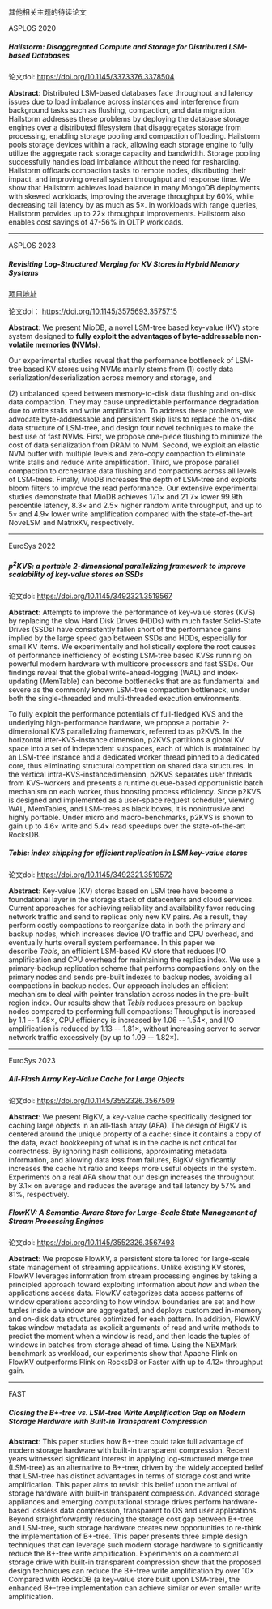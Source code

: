 其他相关主题的待读论文

ASPLOS 2020

##### Hailstorm: Disaggregated Compute and Storage for Distributed LSM-based Databases

论文doi: https://doi.org/10.1145/3373376.3378504



**Abstract**: Distributed LSM-based databases face throughput and latency issues due to load imbalance across instances and interference from background tasks such as flushing, compaction, and data migration. Hailstorm addresses these problems by deploying the database storage engines over a distributed filesystem that disaggregates storage from processing, enabling storage pooling and compaction offloading. Hailstorm pools storage devices within a rack, allowing each storage engine to fully utilize the aggregate rack storage capacity and bandwidth. Storage pooling successfully handles load imbalance without the need for resharding. Hailstorm offloads compaction tasks to remote nodes, distributing their impact, and improving overall system throughput and response time. We show that Hailstorm achieves load balance in many MongoDB deployments with skewed workloads, improving the average throughput by 60%, while decreasing tail latency by as much as 5×. In workloads with range queries, Hailstorm provides up to 22× throughput improvements. Hailstorm also enables cost savings of 47-56% in OLTP workloads.

----

ASPLOS 2023

##### Revisiting Log-Structured Merging for KV Stores in Hybrid Memory Systems

[项目地址](https://github.com/CGCL-codes/mioDB/blob/master/README.md)

论文doi： https://doi.org/10.1145/3575693.3575715



**Abstract**: We present MioDB, a novel LSM-tree based key-value (KV) store system designed to **fully exploit the advantages of byte-addressable non-volatile memories (NVMs)**. 

Our experimental studies reveal that the performance bottleneck of LSM-tree based KV stores using NVMs mainly stems from 
(1) costly data serialization/deserialization across memory and storage, and 

(2) unbalanced speed between memory-to-disk data flushing and on-disk data compaction. They may cause unpredictable performance degradation due to write stalls and write amplification. To address these problems, we advocate byte-addressable and persistent skip lists to replace the on-disk data structure of LSM-tree, and design four novel techniques to make the best use of fast NVMs. First, we propose one-piece flushing to minimize the cost of data serialization from DRAM to NVM. Second, we exploit an elastic NVM buffer with multiple levels and zero-copy compaction to eliminate write stalls and reduce write amplification. Third, we propose parallel compaction to orchestrate data flushing and compactions across all levels of LSM-trees. Finally, MioDB increases the depth of LSM-tree and exploits bloom filters to improve the read performance. Our extensive experimental studies demonstrate that MioDB achieves 17.1× and 21.7× lower 99.9th percentile latency, 8.3× and 2.5× higher random write throughput, and up to 5× and 4.9× lower write amplification compared with the state-of-the-art NoveLSM and MatrixKV, respectively.

---

EuroSys 2022

##### p<sup>2</sup>KVS: a portable 2-dimensional parallelizing framework to improve scalability of key-value stores on SSDs

论文doi: https://doi.org/10.1145/3492321.3519567



**Abstract**: Attempts to improve the performance of key-value stores (KVS) by replacing the slow Hard Disk Drives (HDDs) with much faster Solid-State Drives (SSDs) have consistently fallen short of the performance gains implied by the large speed gap between SSDs and HDDs, especially for small KV items. We experimentally and holistically explore the root causes of performance inefficiency of existing LSM-tree based KVSs running on powerful modern hardware with multicore processors and fast SSDs. Our findings reveal that the global write-ahead-logging (WAL) and index-updating (MemTable) can become bottlenecks that are as fundamental and severe as the commonly known LSM-tree compaction bottleneck, under both the single-threaded and multi-threaded execution environments.

To fully exploit the performance potentials of full-fledged KVS and the underlying high-performance hardware, we propose a portable 2-dimensional KVS parallelizing framework, referred to as p2KVS. In the horizontal inter-KVS-instance dimension, p2KVS partitions a global KV space into a set of independent subspaces, each of which is maintained by an LSM-tree instance and a dedicated worker thread pinned to a dedicated core, thus eliminating structural competition on shared data structures. In the vertical intra-KVS-instancedimension, p2KVS separates user threads from KVS-workers and presents a runtime queue-based opportunistic batch mechanism on each worker, thus boosting process efficiency. Since p2KVS is designed and implemented as a user-space request scheduler, viewing WAL, MemTables, and LSM-trees as black boxes, it is nonintrusive and highly portable. Under micro and macro-benchmarks, p2KVS is shown to gain up to 4.6× write and 5.4× read speedups over the state-of-the-art RocksDB.



##### Tebis: index shipping for efficient replication in LSM key-value stores

论文doi: https://doi.org/10.1145/3492321.3519572



**Abstract**: Key-value (KV) stores based on LSM tree have become a foundational layer in the storage stack of datacenters and cloud services. Current approaches for achieving reliability and availability favor reducing network traffic and send to replicas only new KV pairs. As a result, they perform costly compactions to reorganize data in both the primary and backup nodes, which increases device I/O traffic and CPU overhead, and eventually hurts overall system performance. In this paper we describe *Tebis*, an efficient LSM-based KV store that reduces I/O amplification and CPU overhead for maintaining the replica index. We use a primary-backup replication scheme that performs compactions only on the primary nodes and sends pre-built indexes to backup nodes, avoiding all compactions in backup nodes. Our approach includes an efficient mechanism to deal with pointer translation across nodes in the pre-built region index. Our results show that *Tebis* reduces pressure on backup nodes compared to performing full compactions: Throughput is increased by 1.1 -- 1.48×, CPU efficiency is increased by 1.06 -- 1.54×, and I/O amplification is reduced by 1.13 -- 1.81×, without increasing server to server network traffic excessively (by up to 1.09 -- 1.82×).

----

EuroSys 2023

##### All-Flash Array Key-Value Cache for Large Objects

论文doi: https://doi.org/10.1145/3552326.3567509



**Abstract**: We present BigKV, a key-value cache specifically designed for caching large objects in an all-flash array (AFA). The design of BigKV is centered around the unique property of a cache: since it contains a copy of the data, exact bookkeeping of what is in the cache is not critical for correctness. By ignoring hash collisions, approximating metadata information, and allowing data loss from failures, BigKV significantly increases the cache hit ratio and keeps more useful objects in the system. Experiments on a real AFA show that our design increases the throughput by 3.1× on average and reduces the average and tail latency by 57% and 81%, respectively.



##### FlowKV: A Semantic-Aware Store for Large-Scale State Management of Stream Processing Engines

论文doi: https://doi.org/10.1145/3552326.3567493



**Abstract**:  We propose FlowKV, a persistent store tailored for large-scale state management of streaming applications. Unlike existing KV stores, FlowKV leverages information from stream processing engines by taking a principled approach toward exploiting information about *how* and *when* the applications access data. FlowKV categorizes data access patterns of window operations according to how window boundaries are set and how tuples inside a window are aggregated, and deploys customized in-memory and on-disk data structures optimized for each pattern. In addition, FlowKV takes window metadata as explicit arguments of read and write methods to predict the moment when a window is read, and then loads the tuples of windows in batches from storage ahead of time. Using the NEXMark benchmark as workload, our experiments show that Apache Flink on FlowKV outperforms Flink on RocksDB or Faster with up to 4.12× throughput gain.

---

FAST

##### Closing the B+-tree vs. LSM-tree Write Amplification Gap on Modern Storage Hardware with Built-in Transparent Compression

**Abstract**: This paper studies how B+-tree could take full advantage of modern storage hardware with built-in transparent compression. Recent years witnessed significant interest in applying log-structured merge tree (LSM-tree) as an alternative to B+-tree, driven by the widely accepted belief that LSM-tree has distinct advantages in terms of storage cost and write amplification. This paper aims to revisit this belief upon the arrival of storage hardware with built-in transparent compression. Advanced storage appliances and emerging computational storage drives perform hardware-based lossless data compression, transparent to OS and user applications. Beyond straightforwardly reducing the storage cost gap between B+-tree and LSM-tree, such storage hardware creates new opportunities to re-think the implementation of B+-tree. This paper presents three simple design techniques that can leverage such modern storage hardware to significantly reduce the B+-tree write amplification. Experiments on a commercial storage drive with built-in transparent compression show that the proposed design techniques can reduce the B+-tree write amplification by over 10× . Compared with RocksDB (a key-value store built upon LSM-tree), the enhanced B+-tree implementation can achieve similar or even smaller write amplification.

